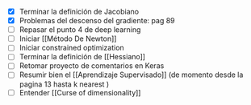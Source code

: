 - [x] Terminar la definición de Jacobiano
- [x] Problemas del descenso del gradiente: pag 89
- [ ] Repasar el punto 4 de deep learning
- [ ] Iniciar [[Método De Newton]]
- [ ] Iniciar constrained optimization
- [ ] Terminar la definición de [[Hessiano]]
- [ ] Retomar proyecto de comentarios en Keras
- [ ] Resumir bien el [[Aprendizaje Supervisado]] (de momento desde la pagina 13 hasta k nearest )
- [ ] Entender [[Curse of dimensionality]]